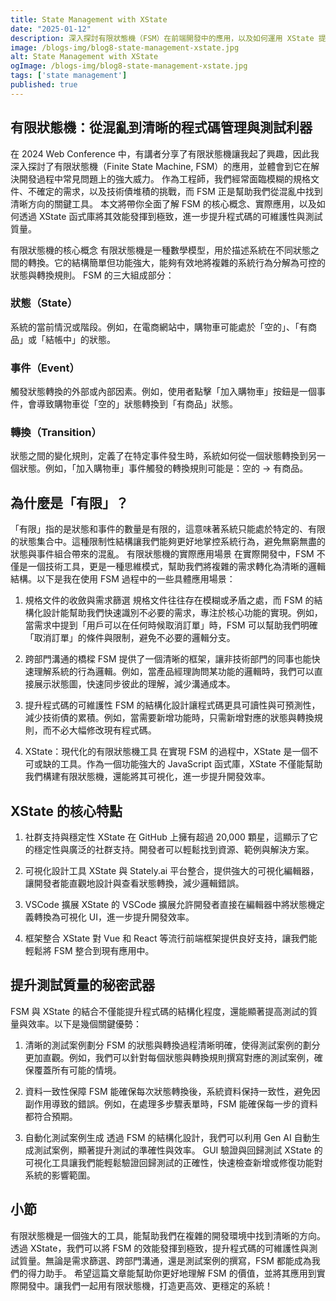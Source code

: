 ```yaml
---
title: State Management with XState
date: "2025-01-12"
description: 深入探討有限狀態機（FSM）在前端開發中的應用，以及如何運用 XState 提升程式碼可維護性與測試質量
image: /blogs-img/blog8-state-management-xstate.jpg
alt: State Management with XState
ogImage: /blogs-img/blog8-state-management-xstate.jpg
tags: ['state management']
published: true
---
```


## 有限狀態機：從混亂到清晰的程式碼管理與測試利器

在 2024 Web Conference 中，有講者分享了有限狀態機讓我起了興趣，因此我深入探討了有限狀態機（Finite State Machine, FSM）的應用，並體會到它在解決開發過程中常見問題上的強大威力。
作為工程師，我們經常面臨模糊的規格文件、不確定的需求，以及技術債堆積的挑戰，而 FSM 正是幫助我們從混亂中找到清晰方向的關鍵工具。
本文將帶你全面了解 FSM 的核心概念、實際應用，以及如何透過 XState 函式庫將其效能發揮到極致，進一步提升程式碼的可維護性與測試質量。

有限狀態機的核心概念
有限狀態機是一種數學模型，用於描述系統在不同狀態之間的轉換。它的結構簡單但功能強大，能夠有效地將複雜的系統行為分解為可控的狀態與轉換規則。
FSM 的三大組成部分：

### 狀態（State）

系統的當前情況或階段。例如，在電商網站中，購物車可能處於「空的」、「有商品」或「結帳中」的狀態。

### 事件（Event）

觸發狀態轉換的外部或內部因素。例如，使用者點擊「加入購物車」按鈕是一個事件，會導致購物車從「空的」狀態轉換到「有商品」狀態。

### 轉換（Transition）

狀態之間的變化規則，定義了在特定事件發生時，系統如何從一個狀態轉換到另一個狀態。例如，「加入購物車」事件觸發的轉換規則可能是：空的 -> 有商品。

## 為什麼是「有限」？

「有限」指的是狀態和事件的數量是有限的，這意味著系統只能處於特定的、有限的狀態集合中。這種限制性結構讓我們能夠更好地掌控系統行為，避免無窮無盡的狀態與事件組合帶來的混亂。
有限狀態機的實際應用場景
在實際開發中，FSM 不僅是一個技術工具，更是一種思維模式，幫助我們將複雜的需求轉化為清晰的邏輯結構。以下是我在使用 FSM 過程中的一些具體應用場景：

1. 規格文件的收斂與需求篩選
規格文件往往存在模糊或矛盾之處，而 FSM 的結構化設計能幫助我們快速識別不必要的需求，專注於核心功能的實現。例如，當需求中提到「用戶可以在任何時候取消訂單」時，FSM 可以幫助我們明確「取消訂單」的條件與限制，避免不必要的邏輯分支。

2. 跨部門溝通的橋樑
FSM 提供了一個清晰的框架，讓非技術部門的同事也能快速理解系統的行為邏輯。例如，當產品經理詢問某功能的邏輯時，我們可以直接展示狀態圖，快速同步彼此的理解，減少溝通成本。

3. 提升程式碼的可維護性
FSM 的結構化設計讓程式碼更具可讀性與可預測性，減少技術債的累積。例如，當需要新增功能時，只需新增對應的狀態與轉換規則，而不必大幅修改現有程式碼。

4. XState：現代化的有限狀態機工具
在實現 FSM 的過程中，XState 是一個不可或缺的工具。作為一個功能強大的 JavaScript 函式庫，XState 不僅能幫助我們構建有限狀態機，還能將其可視化，進一步提升開發效率。

## XState 的核心特點

1. 社群支持與穩定性
XState 在 GitHub 上擁有超過 20,000 顆星，這顯示了它的穩定性與廣泛的社群支持。開發者可以輕鬆找到資源、範例與解決方案。

2. 可視化設計工具
XState 與 Stately.ai 平台整合，提供強大的可視化編輯器，讓開發者能直觀地設計與查看狀態轉換，減少邏輯錯誤。

3. VSCode 擴展
XState 的 VSCode 擴展允許開發者直接在編輯器中將狀態機定義轉換為可視化 UI，進一步提升開發效率。

4. 框架整合
XState 對 Vue 和 React 等流行前端框架提供良好支持，讓我們能輕鬆將 FSM 整合到現有應用中。

## 提升測試質量的秘密武器

FSM 與 XState 的結合不僅能提升程式碼的結構化程度，還能顯著提高測試的質量與效率。以下是幾個關鍵優勢：

1. 清晰的測試案例劃分
FSM 的狀態與轉換過程清晰明確，使得測試案例的劃分更加直觀。例如，我們可以針對每個狀態與轉換規則撰寫對應的測試案例，確保覆蓋所有可能的情境。

2. 資料一致性保障
FSM 能確保每次狀態轉換後，系統資料保持一致性，避免因副作用導致的錯誤。例如，在處理多步驟表單時，FSM 能確保每一步的資料都符合預期。

3. 自動化測試案例生成
透過 FSM 的結構化設計，我們可以利用 Gen AI 自動生成測試案例，顯著提升測試的準確性與效率。
GUI 驗證與回歸測試
XState 的可視化工具讓我們能輕鬆驗證回歸測試的正確性，快速檢查新增或修復功能對系統的影響範圍。

## 小節

有限狀態機是一個強大的工具，能幫助我們在複雜的開發環境中找到清晰的方向。透過 XState，我們可以將 FSM 的效能發揮到極致，提升程式碼的可維護性與測試質量。無論是需求篩選、跨部門溝通，還是測試案例的撰寫，FSM 都能成為我們的得力助手。
希望這篇文章能幫助你更好地理解 FSM 的價值，並將其應用到實際開發中。讓我們一起用有限狀態機，打造更高效、更穩定的系統！
